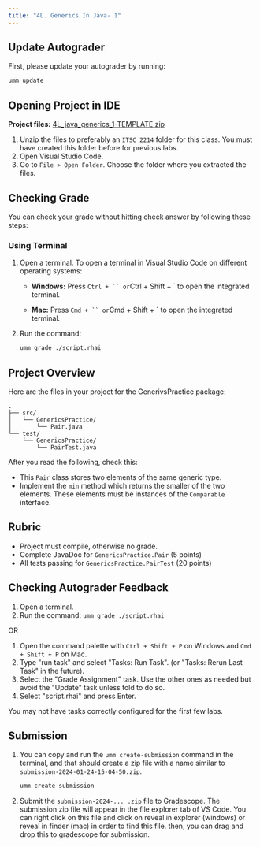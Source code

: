 ```yaml
---
title: "4L. Generics In Java- 1"
---
```


## Update Autograder

First, please update your autograder by running:

```bash
umm update
```

## Opening Project in IDE

**Project files:** [4L_java_generics_1-TEMPLATE.zip](https://www.dropbox.com/scl/fi/vb00died8l1g96qjaxwc5/4L_java_generics_1-TEMPLATE.zip?rlkey=n7ofqzvu9xtmwi8ikvhojsojy&st=abznypnv&dl=1)

1. Unzip the files to preferably an `ITSC 2214` folder for this class. You must have created this folder before for previous labs.
2. Open Visual Studio Code.
3. Go to `File > Open Folder`. Choose the folder where you extracted the files.

## Checking Grade

You can check your grade without hitting check answer by following these steps:

### Using Terminal

1. Open a terminal. To open a terminal in Visual Studio Code on different operating systems:
    - **Windows:** Press `Ctrl + `` or`Ctrl + Shift + ` to open the integrated terminal.

    - **Mac:** Press `Cmd + `` or`Cmd + Shift + ` to open the integrated terminal.
2. Run the command:

    ```bash
    umm grade ./script.rhai
    ```

## Project Overview

Here are the files in your project for the GenerivsPractice package:

```
.
├── src/
│   └── GenericsPractice/
│       └── Pair.java
└── test/
    └── GenericsPractice/
        └── PairTest.java
```

After you read the following, check this:

- This `Pair` class stores two elements of the same generic type.
- Implement the `min` method which returns the smaller of the two elements. These elements must be instances of the `Comparable` interface.

## Rubric

- Project must compile, otherwise no grade.
- Complete JavaDoc for `GenericsPractice.Pair` (5 points)
- All tests passing for `GenericsPractice.PairTest` (20 points)

## Checking Autograder Feedback

1. Open a terminal.
2. Run the command: `umm grade ./script.rhai`

OR

1. Open the command palette with `Ctrl + Shift + P` on Windows and `Cmd + Shift + P` on Mac.
2. Type "run task" and select "Tasks: Run Task". (or "Tasks: Rerun Last Task" in the future).
3. Select the "Grade Assignment" task. Use the other ones as needed but avoid the "Update" task unless told to do so.
4. Select "script.rhai" and press Enter.

You may not have tasks correctly configured for the first few labs.

## Submission

1. You can copy and run the `umm create-submission` command in the terminal, and that should create a zip file with a name similar to `submission-2024-01-24-15-04-50.zip`.

    ```bash
    umm create-submission
    ```

2. Submit the `submission-2024-... .zip` file to Gradescope. The submission zip file will appear in the file explorer tab of VS Code. You can right click on this file and click on reveal in explorer (windows) or reveal in finder (mac) in order to find this file. then, you can drag and drop this to gradescope for submission.
